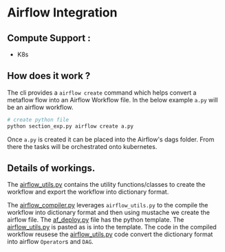 # Airflow Integration 

## Compute Support : 
- K8s

## How does it work ? 
The cli provides a `airflow create` command which helps convert a metaflow flow into an Airflow Workflow file. In the below example `a.py` will be an airflow workflow. 
```sh
# create python file
python section_exp.py airflow create a.py
```
Once `a.py` is created it can be placed into the Airflow's dags folder. From there the tasks will be orchestrated onto kubernetes. 

## Details of workings. 

The [airflow_utils.py](airflow_utils.py) contains the utility functions/classes to create the workflow and export the workflow into dictionary format. 

The [airflow_compiler.py](airflow_compiler.py) leverages `airflow_utils.py` to the compile the workflow into dictionary format and then using mustache we create the airflow file. The [af_deploy.py](af_deploy.py) file has the python template. The [airflow_utils.py](airflow_utils.py) is pasted as is into the template. The code in the compiled workflow reusese the [airflow_utils.py](airflow_utils.py) code convert the dictionary format into airflow `Operator`s and `DAG`.

